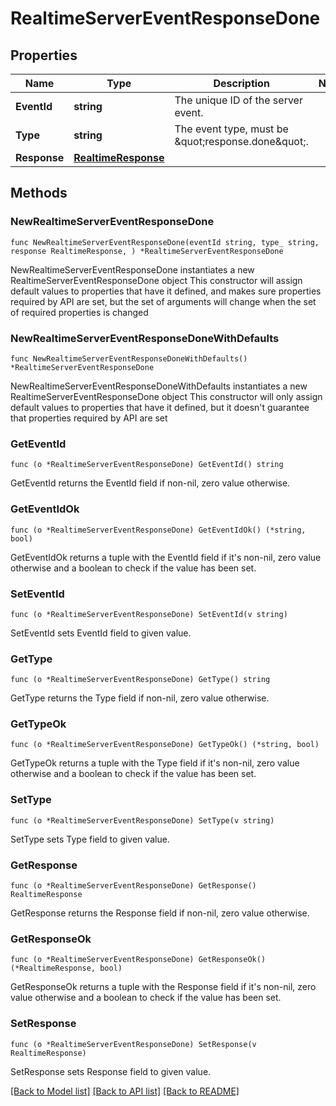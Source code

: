 # RealtimeServerEventResponseDone

## Properties

Name | Type | Description | Notes
------------ | ------------- | ------------- | -------------
**EventId** | **string** | The unique ID of the server event. | 
**Type** | **string** | The event type, must be \&quot;response.done\&quot;. | 
**Response** | [**RealtimeResponse**](RealtimeResponse.md) |  | 

## Methods

### NewRealtimeServerEventResponseDone

`func NewRealtimeServerEventResponseDone(eventId string, type_ string, response RealtimeResponse, ) *RealtimeServerEventResponseDone`

NewRealtimeServerEventResponseDone instantiates a new RealtimeServerEventResponseDone object
This constructor will assign default values to properties that have it defined,
and makes sure properties required by API are set, but the set of arguments
will change when the set of required properties is changed

### NewRealtimeServerEventResponseDoneWithDefaults

`func NewRealtimeServerEventResponseDoneWithDefaults() *RealtimeServerEventResponseDone`

NewRealtimeServerEventResponseDoneWithDefaults instantiates a new RealtimeServerEventResponseDone object
This constructor will only assign default values to properties that have it defined,
but it doesn't guarantee that properties required by API are set

### GetEventId

`func (o *RealtimeServerEventResponseDone) GetEventId() string`

GetEventId returns the EventId field if non-nil, zero value otherwise.

### GetEventIdOk

`func (o *RealtimeServerEventResponseDone) GetEventIdOk() (*string, bool)`

GetEventIdOk returns a tuple with the EventId field if it's non-nil, zero value otherwise
and a boolean to check if the value has been set.

### SetEventId

`func (o *RealtimeServerEventResponseDone) SetEventId(v string)`

SetEventId sets EventId field to given value.


### GetType

`func (o *RealtimeServerEventResponseDone) GetType() string`

GetType returns the Type field if non-nil, zero value otherwise.

### GetTypeOk

`func (o *RealtimeServerEventResponseDone) GetTypeOk() (*string, bool)`

GetTypeOk returns a tuple with the Type field if it's non-nil, zero value otherwise
and a boolean to check if the value has been set.

### SetType

`func (o *RealtimeServerEventResponseDone) SetType(v string)`

SetType sets Type field to given value.


### GetResponse

`func (o *RealtimeServerEventResponseDone) GetResponse() RealtimeResponse`

GetResponse returns the Response field if non-nil, zero value otherwise.

### GetResponseOk

`func (o *RealtimeServerEventResponseDone) GetResponseOk() (*RealtimeResponse, bool)`

GetResponseOk returns a tuple with the Response field if it's non-nil, zero value otherwise
and a boolean to check if the value has been set.

### SetResponse

`func (o *RealtimeServerEventResponseDone) SetResponse(v RealtimeResponse)`

SetResponse sets Response field to given value.



[[Back to Model list]](../README.md#documentation-for-models) [[Back to API list]](../README.md#documentation-for-api-endpoints) [[Back to README]](../README.md)


